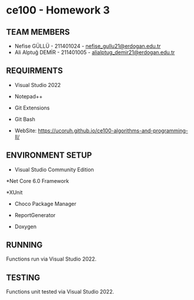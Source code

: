 # ce100 - Homework 3

## TEAM MEMBERS

-  Nefise GÜLLÜ  - 211401024 - nefise_gullu21@erdogan.edu.tr 
- Ali Alptuğ DEMİR - 211401005 - alialptug_demir21@erdogan.edu.tr

## REQUIRMENTS

- Visual Studio 2022

- Notepad++

- Git Extensions

- Git Bash

- WebSite: []()https://ucoruh.github.io/ce100-algorithms-and-programming-II/

## ENVIRONMENT SETUP

- Visual Studio Community Edition

 *Net Core 6.0 Framework

 *XUnit

- Choco Package Manager

- ReportGenerator

- Doxygen

## RUNNING
Functions run via Visual Studio 2022.

## TESTING
Functions unit tested via Visual Studio 2022.
